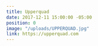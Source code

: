 ```yaml
---
title: Upperquad
date: 2017-12-11 15:00:00 -05:00
position: 0
image: "/uploads/UPPERQUAD.jpg"
link: https://upperquad.com
---
```


